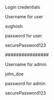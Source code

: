 Login credentials

Username for user

sughosh

password for user

securePassword123


################

Username for admin

john_doe

password for admin

securePassword123